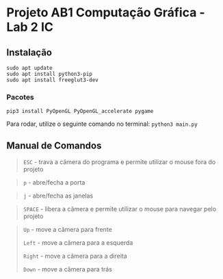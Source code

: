 # Projeto AB1 Computação Gráfica - Lab 2 IC

## Instalação

```
sudo apt update
sudo apt install python3-pip
sudo apt install freeglut3-dev
```
### Pacotes
```
pip3 install PyOpenGL PyOpenGL_accelerate pygame
```

Para rodar, utilize o seguinte comando no terminal:
``` python3 main.py ```


## Manual de Comandos

> `ESC` - trava a câmera do programa e permite utilizar o mouse fora do projeto

> `p` - abre/fecha a porta

> `j` - abre/fecha as janelas

> `SPACE` - libera a câmera e permite utilizar o mouse para navegar pelo projeto

> `Up` - move a câmera para frente
>
> `Left` - move a câmera para a esquerda
>
> `Right` - move a câmera para a direita
>
> `Down` - move a câmera para trás

